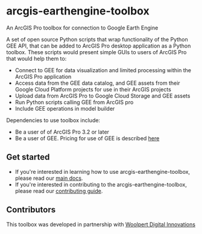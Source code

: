 # arcgis-earthengine-toolbox
An ArcGIS Pro toolbox for connection to Google Earth Engine

A set of open source Python scripts that wrap functionality of the Python GEE API, that can be added to ArcGIS Pro desktop application as a Python toolbox. These scripts would present simple GUIs to users of ArcGIS Pro that would help them to: 
* Connect to GEE for data visualization and limited processing within the ArcGIS Pro application
* Access data from the GEE data catalog, and GEE assets from their Google Cloud Platform projects for use in their ArcGIS projects
* Upload data from ArcGIS Pro to Google Cloud Storage and GEE assets
* Run Python scripts calling GEE from ArcGIS pro 
* Include GEE operations in model builder

Dependencies to use toolbox include: 
* Be a user of of ArcGIS Pro 3.2 or later
* Be a user of GEE. Pricing for use of GEE is described [here](https://cloud.google.com/earth-engine/pricing)

## Get started
* If you're interested in learning how to use arcgis-earthengine-toolbox, please read our [main docs](https://github.com/gee-community/arcgis-earthengine-toolbox/tree/main/docs).
* If you're interested in contributing to the arcgis-earthengine-toolbox, please read our [contributing guide](https://github.com/gee-community/arcgis-earthengine-toolbox/blob/main/CONTRIBUTING.md).

## Contributors
This toolbox was developed in partnership with [Woolpert Digital Innovations](http://innovations.woolpert.com)
